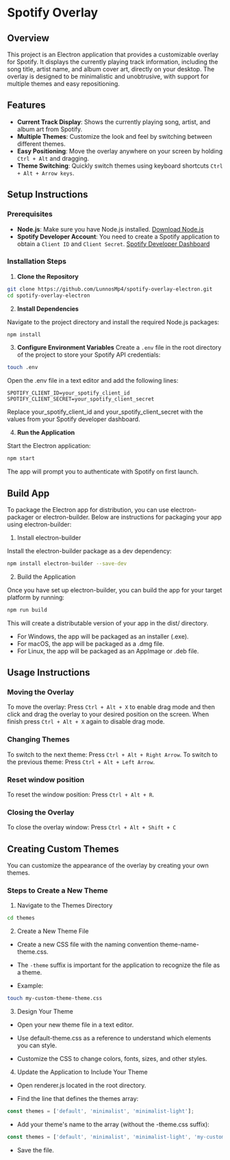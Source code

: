 # Spotify Overlay

## Overview

This project is an Electron application that provides a customizable overlay for Spotify. It displays the currently playing track information, including the song title, artist name, and album cover art, directly on your desktop. The overlay is designed to be minimalistic and unobtrusive, with support for multiple themes and easy repositioning.

## Features

- **Current Track Display**: Shows the currently playing song, artist, and album art from Spotify.
- **Multiple Themes**: Customize the look and feel by switching between different themes.
- **Easy Positioning**: Move the overlay anywhere on your screen by holding `Ctrl + Alt` and dragging.
- **Theme Switching**: Quickly switch themes using keyboard shortcuts `Ctrl + Alt + Arrow keys`.

## Setup Instructions

### Prerequisites

- **Node.js**: Make sure you have Node.js installed. [Download Node.js](https://nodejs.org/)
- **Spotify Developer Account**: You need to create a Spotify application to obtain a `Client ID` and `Client Secret`. [Spotify Developer Dashboard](https://developer.spotify.com/dashboard/)

### Installation Steps

1. **Clone the Repository**

```bash
git clone https://github.com/LunnosMp4/spotify-overlay-electron.git
cd spotify-overlay-electron
```

2. **Install Dependencies**

Navigate to the project directory and install the required Node.js packages:

```bash
npm install
```
3. **Configure Environment Variables**
Create a `.env` file in the root directory of the project to store your Spotify API credentials:

```bash
touch .env
```
Open the .env file in a text editor and add the following lines:

```env
SPOTIFY_CLIENT_ID=your_spotify_client_id
SPOTIFY_CLIENT_SECRET=your_spotify_client_secret
```

Replace your_spotify_client_id and your_spotify_client_secret with the values from your Spotify developer dashboard.

4. **Run the Application**

Start the Electron application:

```bash
npm start
```

The app will prompt you to authenticate with Spotify on first launch.

## Build App

To package the Electron app for distribution, you can use electron-packager or electron-builder. Below are instructions for packaging your app using electron-builder:

1. Install electron-builder

Install the electron-builder package as a dev dependency:

```bash
npm install electron-builder --save-dev
```

2. Build the Application

Once you have set up electron-builder, you can build the app for your target platform by running:

```bash
npm run build
```
This will create a distributable version of your app in the dist/ directory.

- For Windows, the app will be packaged as an installer (.exe).
- For macOS, the app will be packaged as a .dmg file.
- For Linux, the app will be packaged as an AppImage or .deb file.

## Usage Instructions
### Moving the Overlay
To move the overlay: Press `Ctrl + Alt + X` to enable drag mode and then click and drag the overlay to your desired position on the screen. When finish press `Ctrl + Alt + X` again to disable drag mode.

### Changing Themes
To switch to the next theme: Press `Ctrl + Alt + Right Arrow`.
To switch to the previous theme: Press `Ctrl + Alt + Left Arrow`.

### Reset window position
To reset the window position: Press `Ctrl + Alt + R`.

### Closing the Overlay
To close the overlay window: Press `Ctrl + Alt + Shift + C`

## Creating Custom Themes
You can customize the appearance of the overlay by creating your own themes.

### Steps to Create a New Theme

1. Navigate to the Themes Directory

```bash
cd themes
```

2. Create a New Theme File

- Create a new CSS file with the naming convention theme-name-theme.css.

- The `-theme` suffix is important for the application to recognize the file as a theme.

- Example:

```bash
touch my-custom-theme-theme.css
```

3. Design Your Theme

- Open your new theme file in a text editor.

- Use default-theme.css as a reference to understand which elements you can style.

- Customize the CSS to change colors, fonts, sizes, and other styles.

4. Update the Application to Include Your Theme

- Open renderer.js located in the root directory.

- Find the line that defines the themes array:

```javascript
const themes = ['default', 'minimalist', 'minimalist-light'];
```

- Add your theme's name to the array (without the -theme.css suffix):

```javascript
const themes = ['default', 'minimalist', 'minimalist-light', 'my-custom-theme'];
```

- Save the file.